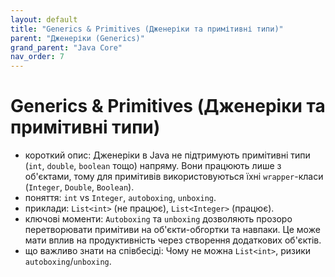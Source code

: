 ```yaml
---
layout: default
title: "Generics & Primitives (Дженеріки та примітивні типи)"
parent: "Дженеріки (Generics)"
grand_parent: "Java Core"
nav_order: 7
---
```


# Generics & Primitives (Дженеріки та примітивні типи)

*   короткий опис: Дженеріки в Java не підтримують примітивні типи (`int`, `double`, `boolean` тощо) напряму. Вони працюють лише з об'єктами, тому для примітивів використовуються їхні `wrapper`-класи (`Integer`, `Double`, `Boolean`).
*   поняття: `int` vs `Integer`, `autoboxing`, `unboxing`.
*   приклади: `List<int>` (не працює), `List<Integer>` (працює).
*   ключові моменти: `Autoboxing` та `unboxing` дозволяють прозоро перетворювати примітиви на об'єкти-обгортки та навпаки. Це може мати вплив на продуктивність через створення додаткових об'єктів.
*   що важливо знати на співбесіді: Чому не можна `List<int>`, ризики `autoboxing`/`unboxing`.
